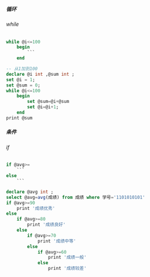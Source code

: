 ##### 循环

###### while

~~~ sql
while @i<=100
	begin
		```
	end
~~~

~~~ sql
-- 从1加到100
declare @i int ,@sum int ;
set @i = 1;
set @sum = 0;
while @i<=100
	begin
		set @sum=@i+@sum
		set @i=@i+1;
	end
print @sum
~~~

##### 条件

###### if

~~~ sql
if @avg>=
	```
else 
	```
~~~

~~~ sql
declare @avg int ;
select @avg=avg(成绩) from 成绩 where 学号='1101010101'
if @avg>=90
	print '成绩优秀'
else 
	if @avg>=80
		print '成绩良好'
	else 
		if @avg>=70
			print '成绩中等'
		else 
			if @avg>=60
				print '成绩一般'
			else 
				print '成绩较差'
~~~

